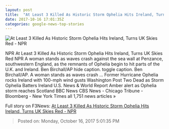 ```yaml
---
layout: post
title:  "At Least 3 Killed As Historic Storm Ophelia Hits Ireland, Turns UK Skies Red - NPR"
date: 2017-10-16 17:01:35Z
categories: google-news-top-stories
---
```


![At Least 3 Killed As Historic Storm Ophelia Hits Ireland, Turns UK Skies Red - NPR](https://media.npr.org/assets/img/2017/10/16/ap_17289506968298_wide-ec6b0a8580bcc89e431dc9cfe1cb0c77773b501b.jpg?s=1400)

NPR At Least 3 Killed As Historic Storm Ophelia Hits Ireland, Turns UK Skies Red NPR A woman stands as waves crash against the sea wall at Penzance, southwestern England, as the remnants of Ophelia begin to hit parts of the U.K. and Ireland. Ben Birchall/AP hide caption. toggle caption. Ben Birchall/AP. A woman stands as waves crash ... Former Hurricane Ophelia rocks Ireland with 100-mph wind gusts Washington Post Two Dead as Storm Ophelia Batters Ireland U.S. News & World Report Amber alert as Ophelia storm reaches Scotland BBC News CBS News - Chicago Tribune - Bloomberg - New York Times all 1,751 news articles »


Full story on F3News: [At Least 3 Killed As Historic Storm Ophelia Hits Ireland, Turns UK Skies Red - NPR](http://www.f3nws.com/n/2rBxbG)

> Posted on: Monday, October 16, 2017 5:01:35 PM
